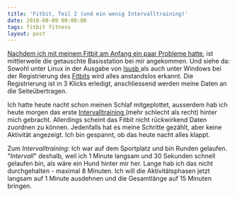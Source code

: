 ```yaml
---
title: 'Fitbit, Teil 2 (und ein wenig Intervalltraining)'
date: 2010-08-09 00:00:00
tags: fitbit fitness
layout: post
---
```

<p><a href="http://blog.kopis.de/2010/06/17/erste-probleme-mit-dem-fitbit/">Nachdem ich mit meinem Fitbit am Anfang ein paar Probleme hatte</a>, ist mittlerweile die getauschte Basisstation bei mir angekommen. Und siehe da: Sowohl unter Linux in der Ausgabe von <a href="http://linuxmanpages.com/man8/lsusb.8.php">lsusb </a>als auch unter Windows bei der Registrierung des <a href="http://www.fitbit.com/">Fitbits</a> wird alles anstandslos erkannt. Die Registrierung ist in 3 Klicks erledigt, anschliessend werden meine Daten an die Seite&uuml;bertragen.</p>
<p>Ich hatte heute nacht schon meinen Schlaf mitgeplottet, ausserdem hab ich heute morgen das erste <a href="http://de.wikipedia.org/wiki/Intervalltraining">Intervalltraining </a>(mehr schlecht als recht) hinter mich gebracht. Allerdings scheint das Fitbit nicht r&uuml;ckwirkend Daten zuordnen zu k&ouml;nnen. Jedenfalls hat es meine Schritte gez&auml;hlt, aber keine Aktivit&auml;t angezeigt. Ich bin gespannt, ob das heute nacht alles klappt.</p>
<p>Zum <em>Intervalltraining</em>: Ich war auf dem Sportplatz und bin Runden gelaufen. "<em>Intervall</em>" deshalb, weil ich 1 Minute langsam und 30 Sekunden schnell gelaufen bin, als w&auml;re ein Hund hinter mir her. Lange hab ich das nicht durchgehalten - maximal 8 Minuten. Ich will die Aktivit&auml;tsphasen jetzt langsam auf 1 Minute ausdehnen und die Gesamtl&auml;nge auf 15 Minuten bringen.</p>
